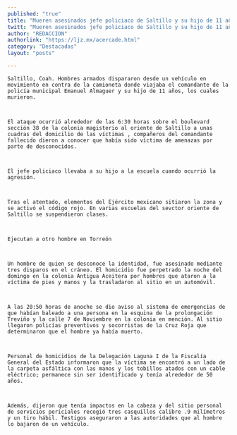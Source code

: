 ```yaml
---
published: "true"
title: "Mueren asesinados jefe policiaco de Saltillo y su hijo de 11 años"
twitt: "Mueren asesinados jefe policiaco de Saltillo y su hijo de 11 años"
author: "REDACCION"
authorlink: "https://ljz.mx/acercade.html"
category: "Destacadas"
layout: "posts"

---
```



  
    Saltillo, Coah. Hombres armados dispararon desde un vehículo en movimiento en contra de la camioneta donde viajaba el comandante de la policía municipal Emanuel Almaguer y su hijo de 11 años, los cuales murieron.
  
  
  
    El ataque ocurrió alrededor de las 6:30 horas sobre el boulevard sección 38 de la colonia magisterio al oriente de Saltillo a unas cuadras del domicilio de las víctimas , compañeros del comandante fallecido dieron a conocer que había sido víctima de amenazas por parte de desconocidos.
  
  
  
    El jefe policiaco llevaba a su hijo a la escuela cuando ocurrió la agresión.
  
  
  
    Tras el atentado, elementos del Ejército mexicano sitiaron la zona y se activó el código rojo. En varias escuelas del sevctor oriente de Saltillo se suspendieron clases.
  
  
  
    Ejecutan a otro hombre en Torreón
  
  
  
    Un hombre de quien se desconoce la identidad, fue asesinado mediante tres disparos en el cráneo. El homicidio fue perpetrado la noche del domingo en la colonia Antigua Aceitera por hombres que ataron a la víctima de pies y manos y la trasladaron al sitio en un automóvil.
  
  
  
    A las 20:50 horas de anoche se dio aviso al sistema de emergencias de que habían baleado a una persona en la esquina de la prolongación Treviño y la calle 7 de Noviembre en la colonia en mención. Al sitio llegaron policías preventivos y socorristas de la Cruz Roja que determinaron que el hombre ya había muerto.
  
  
  
    Personal de homicidios de la Delegación Laguna I de la Fiscalía General del Estado informaron que la víctima se encontró a un lado de la carpeta asfáltica con las manos y los tobillos atados con un cable eléctrico; permanece sin ser identificado y tenía alrededor de 50 años.
  
  
  
    Además, dijeron que tenía impactos en la cabeza y del sitio personal de servicios periciales recogió tres casquillos calibre .9 milímetros y un tiro hábil. Testigos aseguraron a las autoridades que al hombre lo bajaron de un vehículo.
  


